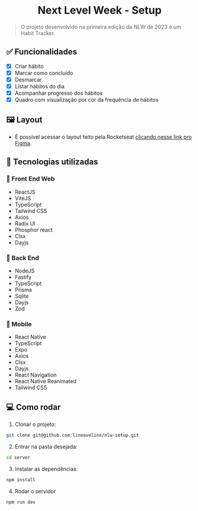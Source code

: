 <h1 align="center">
  <center>Next Level Week - Setup</center>
</h1>

> O projeto desenvolvido na primeira edição da NLW de 2023 é um Habit Tracker.

## ✅ Funcionalidades

- [x] Criar hábito
- [x] Marcar como concluído
- [x] Desmarcar
- [x] Listar hábitos do dia
- [x] Acompanhar progresso dos hábitos
- [x] Quadro com visualização por cor da frequência de hábitos

## 🖼️ Layout

- É possível acessar o layout feito pela Rocketseat [clicando nesse link pro Figma](https://www.figma.com/community/file/1195326661124171197).

## 📌 Tecnologias utilizadas

### 🚀 Front End Web

- ReactJS
- ViteJS
- TypeScript
- Tailwind CSS
- Axios
- Radix UI
- Phosphor react
- Clsx
- Dayjs

### 🚀 Back End

- NodeJS
- Fastify
- TypeScript
- Prisma
- Sqlite
- Dayjs
- Zod

### 🚀 Mobile

- React Native
- TypeScript
- Expo
- Axios
- Clsx
- Dayjs
- React Navigation
- React Native Reanimated
- Tailwind CSS

## 💻 Como rodar

1. Clonar o projeto:

```bash
git clone git@github.com:lineavelino/nlw-setup.git
```

2. Entrar na pasta desejada:

```bash
cd server
```

3. Instalar as dependências:

```bash
npm install
```

4. Rodar o servidor

```bash
npm run dev
```
